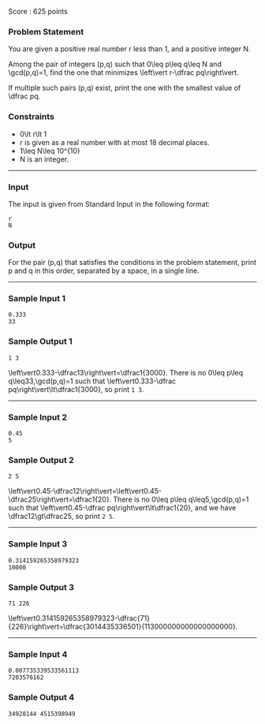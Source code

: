 Score : 625 points

### Problem Statement

You are given a positive real number r less than 1, and a positive integer N.

Among the pair of integers (p,q) such that 0\leq p\leq q\leq N and \gcd(p,q)=1, find the one that minimizes \left\vert r-\dfrac pq\right\vert.

If multiple such pairs (p,q) exist, print the one with the smallest value of \dfrac pq.

### Constraints

* 0\lt r\lt 1
* r is given as a real number with at most 18 decimal places.
* 1\leq N\leq 10^{10}
* N is an integer.

---

### Input

The input is given from Standard Input in the following format:

```
r
N
```

### Output

For the pair (p,q) that satisfies the conditions in the problem statement, print p and q in this order, separated by a space, in a single line.

---

### Sample Input 1

```
0.333
33
```

### Sample Output 1

```
1 3
```

\left\vert0.333-\dfrac13\right\vert=\dfrac1{3000}.
There is no 0\leq p\leq q\leq33,\gcd(p,q)=1 such that \left\vert0.333-\dfrac pq\right\vert\lt\dfrac1{3000}, so print `1 3`.

---

### Sample Input 2

```
0.45
5
```

### Sample Output 2

```
2 5
```

\left\vert0.45-\dfrac12\right\vert=\left\vert0.45-\dfrac25\right\vert=\dfrac1{20}.
There is no 0\leq p\leq q\leq5,\gcd(p,q)=1 such that \left\vert0.45-\dfrac pq\right\vert\lt\dfrac1{20}, and we have \dfrac12\gt\dfrac25, so print `2 5`.

---

### Sample Input 3

```
0.314159265358979323
10000
```

### Sample Output 3

```
71 226
```

\left\vert0.314159265358979323-\dfrac{71}{226}\right\vert=\dfrac{3014435336501}{113000000000000000000}.

---

### Sample Input 4

```
0.007735339533561113
7203576162
```

### Sample Output 4

```
34928144 4515398949
```
